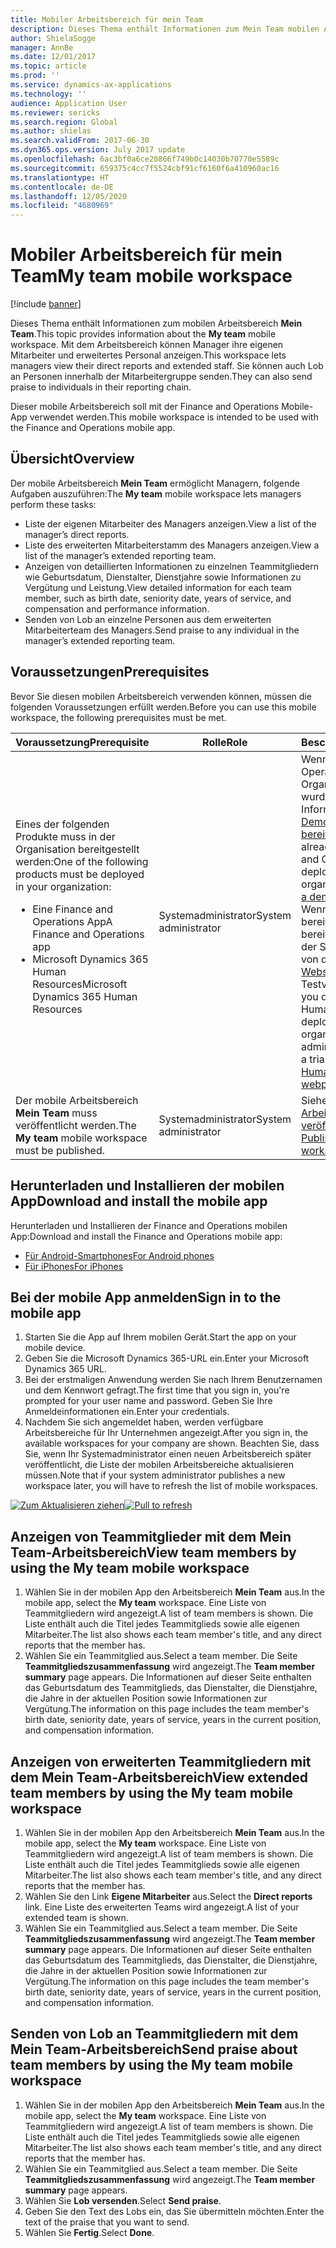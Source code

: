 ```yaml
---
title: Mobiler Arbeitsbereich für mein Team
description: Dieses Thema enthält Informationen zum Mein Team mobilen Arbeitsbereich, mit dem Manager ihre eigenen Mitarbeiter und erweitertes Personal anzeigen können. Benutzer können auch Lob an Personen in der Mitarbeitergruppe senden.
author: ShielaSogge
manager: AnnBe
ms.date: 12/01/2017
ms.topic: article
ms.prod: ''
ms.service: dynamics-ax-applications
ms.technology: ''
audience: Application User
ms.reviewer: sericks
ms.search.region: Global
ms.author: shielas
ms.search.validFrom: 2017-06-30
ms.dyn365.ops.version: July 2017 update
ms.openlocfilehash: 6ac3bf0a6ce20866f749b0c14030b70770e5589c
ms.sourcegitcommit: 659375c4cc7f5524cbf91cf6160f6a410960ac16
ms.translationtype: HT
ms.contentlocale: de-DE
ms.lasthandoff: 12/05/2020
ms.locfileid: "4680969"
---
```

# <a name="my-team-mobile-workspace"></a><span data-ttu-id="b2e98-104">Mobiler Arbeitsbereich für mein Team</span><span class="sxs-lookup"><span data-stu-id="b2e98-104">My team mobile workspace</span></span>

[!include [banner](../includes/banner.md)]

<span data-ttu-id="b2e98-105">Dieses Thema enthält Informationen zum mobilen Arbeitsbereich **Mein Team**.</span><span class="sxs-lookup"><span data-stu-id="b2e98-105">This topic provides information about the **My team** mobile workspace.</span></span> <span data-ttu-id="b2e98-106">Mit dem Arbeitsbereich können Manager ihre eigenen Mitarbeiter und erweitertes Personal anzeigen.</span><span class="sxs-lookup"><span data-stu-id="b2e98-106">This workspace lets managers view their direct reports and extended staff.</span></span> <span data-ttu-id="b2e98-107">Sie können auch Lob an Personen innerhalb der Mitarbeitergruppe senden.</span><span class="sxs-lookup"><span data-stu-id="b2e98-107">They can also send praise to individuals in their reporting chain.</span></span>

<span data-ttu-id="b2e98-108">Dieser mobile Arbeitsbereich soll mit der Finance and Operations Mobile-App verwendet werden.</span><span class="sxs-lookup"><span data-stu-id="b2e98-108">This mobile workspace is intended to be used with the Finance and Operations mobile app.</span></span>

## <a name="overview"></a><span data-ttu-id="b2e98-109">Übersicht</span><span class="sxs-lookup"><span data-stu-id="b2e98-109">Overview</span></span> 
<span data-ttu-id="b2e98-110">Der mobile Arbeitsbereich **Mein Team** ermöglicht Managern, folgende Aufgaben auszuführen:</span><span class="sxs-lookup"><span data-stu-id="b2e98-110">The **My team** mobile workspace lets managers perform these tasks:</span></span>

- <span data-ttu-id="b2e98-111">Liste der eigenen Mitarbeiter des Managers anzeigen.</span><span class="sxs-lookup"><span data-stu-id="b2e98-111">View a list of the manager’s direct reports.</span></span>
- <span data-ttu-id="b2e98-112">Liste des erweiterten Mitarbeiterstamm des Managers anzeigen.</span><span class="sxs-lookup"><span data-stu-id="b2e98-112">View a list of the manager’s extended reporting team.</span></span>
- <span data-ttu-id="b2e98-113">Anzeigen von detaillierten Informationen zu einzelnen Teammitgliedern wie Geburtsdatum, Dienstalter, Dienstjahre sowie Informationen zu Vergütung und Leistung.</span><span class="sxs-lookup"><span data-stu-id="b2e98-113">View detailed information for each team member, such as birth date, seniority date, years of service, and compensation and performance information.</span></span>
- <span data-ttu-id="b2e98-114">Senden von Lob an einzelne Personen aus dem erweiterten Mitarbeiterteam des Managers.</span><span class="sxs-lookup"><span data-stu-id="b2e98-114">Send praise to any individual in the manager’s extended reporting team.</span></span>

## <a name="prerequisites"></a><span data-ttu-id="b2e98-115">Voraussetzungen</span><span class="sxs-lookup"><span data-stu-id="b2e98-115">Prerequisites</span></span>
<span data-ttu-id="b2e98-116">Bevor Sie diesen mobilen Arbeitsbereich verwenden können, müssen die folgenden Voraussetzungen erfüllt werden.</span><span class="sxs-lookup"><span data-stu-id="b2e98-116">Before you can use this mobile workspace, the following prerequisites must be met.</span></span>

<table>
<thead>
<tr class="header">
<th><span data-ttu-id="b2e98-117">Voraussetzung</span><span class="sxs-lookup"><span data-stu-id="b2e98-117">Prerequisite</span></span></th>
<th><span data-ttu-id="b2e98-118">Rolle</span><span class="sxs-lookup"><span data-stu-id="b2e98-118">Role</span></span></th>
<th><span data-ttu-id="b2e98-119">Beschreibung</span><span class="sxs-lookup"><span data-stu-id="b2e98-119">Description</span></span></th>
</tr>
</thead>
<tbody>
<tr class="odd">
<td><span data-ttu-id="b2e98-120">Eines der folgenden Produkte muss in der Organisation bereitgestellt werden:</span><span class="sxs-lookup"><span data-stu-id="b2e98-120">One of the following products must be deployed in your organization:</span></span>
<ul><li><span data-ttu-id="b2e98-121">Eine Finance and Operations App</span><span class="sxs-lookup"><span data-stu-id="b2e98-121">A Finance and Operations app</span></span></li>
<li><span data-ttu-id="b2e98-122">Microsoft Dynamics 365 Human Resources</span><span class="sxs-lookup"><span data-stu-id="b2e98-122">Microsoft Dynamics 365 Human Resources</span></span></li>
</ul>
</td>
<td><span data-ttu-id="b2e98-123">Systemadministrator</span><span class="sxs-lookup"><span data-stu-id="b2e98-123">System administrator</span></span></td>
<td><span data-ttu-id="b2e98-124">Wenn keine Finance and Operations-App in der Organisation bereitgestellt wurde, finden Sie Informationen unter <a href="../deployment/deploy-demo-environment.md">Eine Demoumgebung bereitstellen</a>.</span><span class="sxs-lookup"><span data-stu-id="b2e98-124">If you don&#39;t already have a Finance and Operations app deployed in your organization, see <a href="../deployment/deploy-demo-environment.md">Deploy a demo environment</a>.</span></span> <span data-ttu-id="b2e98-125">Wenn Personal nicht bereits in der Organisation bereitgestellt wurde, kann der Systemadministrator von der <a href="https://dynamics.microsoft.com/human-resources/overview/">Personal-Webseite</a> auf eine Testversion zugreifen.</span><span class="sxs-lookup"><span data-stu-id="b2e98-125">If you don&#39;t already have Human Resources deployed in your organization, the system administrator can access a trial version from the <a href="https://dynamics.microsoft.com/human-resources/overview/">Human Resources webpage</a>.</span></span>
</td>
</tr>
<tr class="even">
<td><span data-ttu-id="b2e98-126">Der mobile Arbeitsbereich <strong>Mein Team</strong> muss veröffentlicht werden.</span><span class="sxs-lookup"><span data-stu-id="b2e98-126">The <strong>My team</strong> mobile workspace must be published.</span></span></td>
<td><span data-ttu-id="b2e98-127">Systemadministrator</span><span class="sxs-lookup"><span data-stu-id="b2e98-127">System administrator</span></span></td>
<td><span data-ttu-id="b2e98-128">Siehe <a href="publish-mobile-workspace.md">Einen mobilen Arbeitsbereich veröffentlichen</a>.</span><span class="sxs-lookup"><span data-stu-id="b2e98-128">See <a href="publish-mobile-workspace.md">Publish a mobile workspace</a>.</span></span></td>
</tr>
</tbody>
</table>

## <a name="download-and-install-the-mobile-app"></a><span data-ttu-id="b2e98-129">Herunterladen und Installieren der mobilen App</span><span class="sxs-lookup"><span data-stu-id="b2e98-129">Download and install the mobile app</span></span>

<span data-ttu-id="b2e98-130">Herunterladen und Installieren der Finance and Operations mobilen App:</span><span class="sxs-lookup"><span data-stu-id="b2e98-130">Download and install the Finance and Operations mobile app:</span></span>

-   [<span data-ttu-id="b2e98-131">Für Android-Smartphones</span><span class="sxs-lookup"><span data-stu-id="b2e98-131">For Android phones</span></span>](https://go.microsoft.com/fwlink/?linkid=850662)
-   [<span data-ttu-id="b2e98-132">Für iPhones</span><span class="sxs-lookup"><span data-stu-id="b2e98-132">For iPhones</span></span>](https://go.microsoft.com/fwlink/?linkid=850663)

## <a name="sign-in-to-the-mobile-app"></a><span data-ttu-id="b2e98-133">Bei der mobile App anmelden</span><span class="sxs-lookup"><span data-stu-id="b2e98-133">Sign in to the mobile app</span></span>
1.  <span data-ttu-id="b2e98-134">Starten Sie die App auf Ihrem mobilen Gerät.</span><span class="sxs-lookup"><span data-stu-id="b2e98-134">Start the app on your mobile device.</span></span>
2.  <span data-ttu-id="b2e98-135">Geben Sie die Microsoft Dynamics 365-URL ein.</span><span class="sxs-lookup"><span data-stu-id="b2e98-135">Enter your Microsoft Dynamics 365 URL.</span></span>
3.  <span data-ttu-id="b2e98-136">Bei der erstmaligen Anwendung werden Sie nach Ihrem Benutzernamen und dem Kennwort gefragt.</span><span class="sxs-lookup"><span data-stu-id="b2e98-136">The first time that you sign in, you're prompted for your user name and password.</span></span> <span data-ttu-id="b2e98-137">Geben Sie Ihre Anmeldeinformationen ein.</span><span class="sxs-lookup"><span data-stu-id="b2e98-137">Enter your credentials.</span></span>
4.  <span data-ttu-id="b2e98-138">Nachdem Sie sich angemeldet haben, werden verfügbare Arbeitsbereiche für Ihr Unternehmen angezeigt.</span><span class="sxs-lookup"><span data-stu-id="b2e98-138">After you sign in, the available workspaces for your company are shown.</span></span> <span data-ttu-id="b2e98-139">Beachten Sie, dass Sie, wenn Ihr Systemadministrator einen neuen Arbeitsbereich später veröffentlicht, die Liste der mobilen Arbeitsbereiche aktualisieren müssen.</span><span class="sxs-lookup"><span data-stu-id="b2e98-139">Note that if your system administrator publishes a new workspace later, you will have to refresh the list of mobile workspaces.</span></span>

<span data-ttu-id="b2e98-140">[![Zum Aktualisieren ziehen](./media/pull-to-refresh-list-of-workspaces-183x300.png)](./media/pull-to-refresh-list-of-workspaces.png)</span><span class="sxs-lookup"><span data-stu-id="b2e98-140">[![Pull to refresh](./media/pull-to-refresh-list-of-workspaces-183x300.png)](./media/pull-to-refresh-list-of-workspaces.png)</span></span>

## <a name="view-team-members-by-using-the-my-team-mobile-workspace"></a><span data-ttu-id="b2e98-141">Anzeigen von Teammitglieder mit dem Mein Team-Arbeitsbereich</span><span class="sxs-lookup"><span data-stu-id="b2e98-141">View team members by using the My team mobile workspace</span></span>
1.  <span data-ttu-id="b2e98-142">Wählen Sie in der mobilen App den Arbeitsbereich **Mein Team** aus.</span><span class="sxs-lookup"><span data-stu-id="b2e98-142">In the mobile app, select the **My team** workspace.</span></span> <span data-ttu-id="b2e98-143">Eine Liste von Teammitgliedern wird angezeigt.</span><span class="sxs-lookup"><span data-stu-id="b2e98-143">A list of team members is shown.</span></span> <span data-ttu-id="b2e98-144">Die Liste enthält auch die Titel jedes Teammitglieds sowie alle eigenen Mitarbeiter.</span><span class="sxs-lookup"><span data-stu-id="b2e98-144">The list also shows each team member's title, and any direct reports that the member has.</span></span>
2.  <span data-ttu-id="b2e98-145">Wählen Sie ein Teammitglied aus.</span><span class="sxs-lookup"><span data-stu-id="b2e98-145">Select a team member.</span></span> <span data-ttu-id="b2e98-146">Die Seite **Teammitgliedszusammenfassung** wird angezeigt.</span><span class="sxs-lookup"><span data-stu-id="b2e98-146">The **Team member summary** page appears.</span></span> <span data-ttu-id="b2e98-147">Die Informationen auf dieser Seite enthalten das Geburtsdatum des Teammitglieds, das Dienstalter, die Dienstjahre, die Jahre in der aktuellen Position sowie Informationen zur Vergütung.</span><span class="sxs-lookup"><span data-stu-id="b2e98-147">The information on this page includes the team member's birth date, seniority date, years of service, years in the current position, and compensation information.</span></span>

## <a name="view-extended-team-members-by-using-the-my-team-mobile-workspace"></a><span data-ttu-id="b2e98-148">Anzeigen von erweiterten Teammitgliedern mit dem Mein Team-Arbeitsbereich</span><span class="sxs-lookup"><span data-stu-id="b2e98-148">View extended team members by using the My team mobile workspace</span></span>
1.  <span data-ttu-id="b2e98-149">Wählen Sie in der mobilen App den Arbeitsbereich **Mein Team** aus.</span><span class="sxs-lookup"><span data-stu-id="b2e98-149">In the mobile app, select the **My team** workspace.</span></span> <span data-ttu-id="b2e98-150">Eine Liste von Teammitgliedern wird angezeigt.</span><span class="sxs-lookup"><span data-stu-id="b2e98-150">A list of team members is shown.</span></span> <span data-ttu-id="b2e98-151">Die Liste enthält auch die Titel jedes Teammitglieds sowie alle eigenen Mitarbeiter.</span><span class="sxs-lookup"><span data-stu-id="b2e98-151">The list also shows each team member's title, and any direct reports that the member has.</span></span>
1.  <span data-ttu-id="b2e98-152">Wählen Sie den Link **Eigene Mitarbeiter** aus.</span><span class="sxs-lookup"><span data-stu-id="b2e98-152">Select the **Direct reports** link.</span></span> <span data-ttu-id="b2e98-153">Eine Liste des erweiterten Teams wird angezeigt.</span><span class="sxs-lookup"><span data-stu-id="b2e98-153">A list of your extended team is shown.</span></span>
1.  <span data-ttu-id="b2e98-154">Wählen Sie ein Teammitglied aus.</span><span class="sxs-lookup"><span data-stu-id="b2e98-154">Select a team member.</span></span> <span data-ttu-id="b2e98-155">Die Seite **Teammitgliedszusammenfassung** wird angezeigt.</span><span class="sxs-lookup"><span data-stu-id="b2e98-155">The **Team member summary** page appears.</span></span> <span data-ttu-id="b2e98-156">Die Informationen auf dieser Seite enthalten das Geburtsdatum des Teammitglieds, das Dienstalter, die Dienstjahre, die Jahre in der aktuellen Position sowie Informationen zur Vergütung.</span><span class="sxs-lookup"><span data-stu-id="b2e98-156">The information on this page includes the team member's birth date, seniority date, years of service, years in the current position, and compensation information.</span></span>

## <a name="send-praise-about-team-members-by-using-the-my-team-mobile-workspace"></a><span data-ttu-id="b2e98-157">Senden von Lob an Teammitgliedern mit dem Mein Team-Arbeitsbereich</span><span class="sxs-lookup"><span data-stu-id="b2e98-157">Send praise about team members by using the My team mobile workspace</span></span>
1.  <span data-ttu-id="b2e98-158">Wählen Sie in der mobilen App den Arbeitsbereich **Mein Team** aus.</span><span class="sxs-lookup"><span data-stu-id="b2e98-158">In the mobile app, select the **My team** workspace.</span></span> <span data-ttu-id="b2e98-159">Eine Liste von Teammitgliedern wird angezeigt.</span><span class="sxs-lookup"><span data-stu-id="b2e98-159">A list of team members is shown.</span></span> <span data-ttu-id="b2e98-160">Die Liste enthält auch die Titel jedes Teammitglieds sowie alle eigenen Mitarbeiter.</span><span class="sxs-lookup"><span data-stu-id="b2e98-160">The list also shows each team member's title, and any direct reports that the member has.</span></span>
1.  <span data-ttu-id="b2e98-161">Wählen Sie ein Teammitglied aus.</span><span class="sxs-lookup"><span data-stu-id="b2e98-161">Select a team member.</span></span> <span data-ttu-id="b2e98-162">Die Seite **Teammitgliedszusammenfassung** wird angezeigt.</span><span class="sxs-lookup"><span data-stu-id="b2e98-162">The **Team member summary** page appears.</span></span>
1.  <span data-ttu-id="b2e98-163">Wählen Sie **Lob versenden**.</span><span class="sxs-lookup"><span data-stu-id="b2e98-163">Select **Send praise**.</span></span> 
1. <span data-ttu-id="b2e98-164">Geben Sie den Text des Lobs ein, das Sie übermitteln möchten.</span><span class="sxs-lookup"><span data-stu-id="b2e98-164">Enter the text of the praise that you want to send.</span></span> 
1. <span data-ttu-id="b2e98-165">Wählen Sie **Fertig**.</span><span class="sxs-lookup"><span data-stu-id="b2e98-165">Select **Done**.</span></span>

